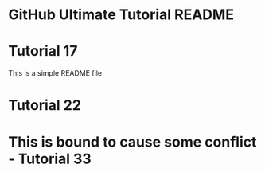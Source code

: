 # GitHub Ultimate Tutorial README
# Tutorial 17

This is a simple README file

# Tutorial 22

# This is bound to cause some conflict - Tutorial 33
